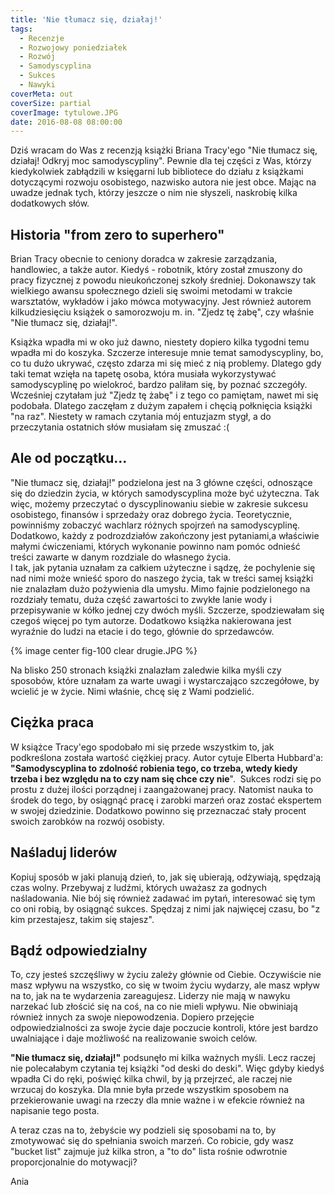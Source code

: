 ```yaml
---
title: 'Nie tłumacz się, działaj!'
tags:
  - Recenzje
  - Rozwojowy poniedziałek
  - Rozwój
  - Samodyscyplina
  - Sukces
  - Nawyki
coverMeta: out
coverSize: partial
coverImage: tytulowe.JPG
date: 2016-08-08 08:00:00
---
```



Dziś wracam do Was z recenzją książki Briana Tracy'ego "Nie tłumacz się, działaj! Odkryj moc samodyscypliny". Pewnie dla tej części z Was, którzy kiedykolwiek zabłądzili w księgarni lub bibliotece do działu z książkami dotyczącymi rozwoju osobistego, nazwisko autora nie jest obce. Mając na uwadze jednak tych, którzy jeszcze o nim nie słyszeli, naskrobię kilka dodatkowych słów.
<!--more-->

## Historia "from zero to superhero"

Brian Tracy obecnie to ceniony doradca w zakresie zarządzania, handlowiec, a także autor. Kiedyś - robotnik, który został zmuszony do pracy fizycznej z powodu nieukończonej szkoły średniej. Dokonawszy tak wielkiego awansu społecznego dzieli się swoimi metodami w trakcie warsztatów, wykładów i jako mówca motywacyjny. Jest również autorem kilkudziesięciu książek o samorozwoju m. in. "Zjedz tę żabę", czy właśnie "Nie tłumacz się, działaj!".  

Książka wpadła mi w oko już dawno, niestety dopiero kilka tygodni temu wpadła mi do koszyka. Szczerze interesuje mnie temat samodyscypliny, bo, co tu dużo ukrywać, często zdarza mi się mieć z nią problemy. Dlatego gdy taki temat wzięła na tapetę osoba, która musiała wykorzystywać samodyscyplinę po wielokroć, bardzo paliłam się, by poznać szczegóły. Wcześniej czytałam już "Zjedz tę żabę" i z tego co pamiętam, nawet mi się podobała. Dlatego zaczęłam z dużym zapałem i chęcią połknięcia książki "na raz". Niestety w ramach czytania mój entuzjazm stygł, a do przeczytania ostatnich słów musiałam się zmuszać :(  

## Ale od początku...

"Nie tłumacz się, działaj!" podzielona jest na 3 główne części, odnoszące się do dziedzin życia, w których samodyscyplina może być użyteczna. Tak więc, możemy przeczytać o dyscyplinowaniu siebie w zakresie sukcesu osobistego, finansów i sprzedaży oraz dobrego życia. Teoretycznie, powinniśmy zobaczyć wachlarz różnych spojrzeń na samodyscyplinę. Dodatkowo, każdy z podrozdziałów zakończony jest pytaniami,a właściwie małymi ćwiczeniami, których wykonanie powinno nam pomóc odnieść treści zawarte w danym rozdziale do własnego życia.  
I tak, jak pytania uznałam za całkiem użyteczne i sądzę, że pochylenie się nad nimi może wnieść sporo do naszego życia, tak w treści samej książki nie znalazłam dużo pożywienia dla umysłu. Mimo fajnie podzielonego na rozdziały tematu, duża część zawartości to zwykłe lanie wody i przepisywanie w kółko jednej czy dwóch myśli. Szczerze, spodziewałam się czegoś więcej po tym autorze. Dodatkowo książka nakierowana jest wyraźnie do ludzi na etacie i do tego, głównie do sprzedawców.  

{% image center fig-100 clear drugie.JPG  %}

Na blisko 250 stronach książki znalazłam zaledwie kilka myśli czy sposobów, które uznałam za warte uwagi i wystarczająco szczegółowe, by wcielić je w życie. Nimi właśnie, chcę się z Wami podzielić.  

## Ciężka praca

W książce Tracy'ego spodobało mi się przede wszystkim to, jak podkreślona została wartość ciężkiej pracy. Autor cytuje Elberta Hubbard'a: **"Samodyscyplina to zdolność robienia tego, co trzeba, wtedy kiedy trzeba i bez względu na to czy nam się chce czy nie**".  Sukces rodzi się po prostu z dużej ilości porządnej i zaangażowanej pracy. Natomist nauka to środek do tego, by osiągnąć pracę i zarobki marzeń oraz zostać ekspertem w swojej dziedzinie. Dodatkowo powinno się przeznaczać stały procent swoich zarobków na rozwój osobisty.  

## Naśladuj liderów

Kopiuj sposób w jaki planują dzień, to, jak się ubierają, odżywiają, spędzają czas wolny. Przebywaj z ludźmi, których uważasz za godnych naśladowania. Nie bój się również zadawać im pytań, interesować się tym co oni robią, by osiągnąć sukces. Spędzaj z nimi jak najwięcej czasu, bo "z kim przestajesz, takim się stajesz".  

## Bądź odpowiedzialny

To, czy jesteś szczęśliwy w życiu zależy głównie od Ciebie. Oczywiście nie masz wpływu na wszystko, co się w twoim życiu wydarzy, ale masz wpływ na to, jak na te wydarzenia zareagujesz. Liderzy nie mają w nawyku narzekać lub złościć się na coś, na co nie mieli wpływu. Nie obwiniają również innych za swoje niepowodzenia. Dopiero przejęcie odpowiedzialności za swoje życie daje poczucie kontroli, które jest bardzo uwalniające i daje możliwość na realizowanie swoich celów.  

**"Nie tłumacz się, działaj!"** podsunęło mi kilka ważnych myśli. Lecz raczej nie polecałabym czytania tej książki "od deski do deski". Więc gdyby kiedyś wpadła Ci do ręki, poświęć kilka chwil, by ją przejrzeć, ale raczej nie wrzucaj do koszyka. Dla mnie była przede wszystkim sposobem na przekierowanie uwagi na rzeczy dla mnie ważne i w efekcie również na napisanie tego posta.  

A teraz czas na to, żebyście wy podzieli się sposobami na to, by zmotywować się do spełniania swoich marzeń. Co robicie, gdy wasz "bucket list" zajmuje już kilka stron, a "to do" lista rośnie odwrotnie proporcjonalnie do motywacji?  

Ania
